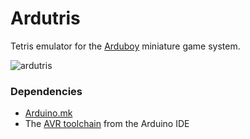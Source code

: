 # Ardutris

Tetris emulator for the [Arduboy](https://arduboy.com/) miniature game system.

![ardutris](https://cloud.githubusercontent.com/assets/718594/25311137/ccad58d8-27ad-11e7-8a59-3db06447fdd2.gif)

### Dependencies
- [Arduino.mk](https://github.com/sudar/Arduino-Makefile)
- The [AVR toolchain](https://www.arduino.cc/en/Main/Software) from the Arduino IDE

